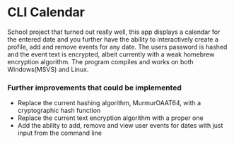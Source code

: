 # CLI Calendar
School project that turned out really well, this app displays a calendar for the entered date and you further have the ability to interactively create a profile, add and remove events for any date.
The users password is hashed and the event text is encrypted, albeit currently with a weak homebrew encryption algorithm.
The program compiles and works on both Windows(MSVS) and Linux.

### Further improvements that could be implemented

* Replace the current hashing algorithm, MurmurOAAT64, with a cryptographic hash function
* Replace the current text encryption algorithm with a proper one
* Add the ability to add, remove and view user events for dates with just input from the command line

